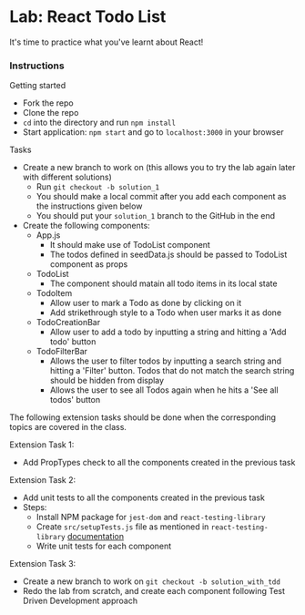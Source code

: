 # Lab: React Todo List

It's time to practice what you've learnt about React! 

### Instructions

Getting started
  - Fork the repo
  - Clone the repo
  - `cd` into the directory and run `npm install`
  - Start application: `npm start` and go to `localhost:3000` in your browser

Tasks
  - Create a new branch to work on (this allows you to try the lab again later with different solutions)
    - Run `git checkout -b solution_1`
    - You should make a local commit after you add each component as the instructions given below
    - You should put your `solution_1` branch to the GitHub in the end
  - Create the following components:
    - App.js
      - It should make use of TodoList component
      - The todos defined in seedData.js should be passed to TodoList component as props
    - TodoList
      - The component should matain all todo items in its local state
    - TodoItem
      - Allow user to mark a Todo as done by clicking on it
      - Add strikethrough style to a Todo when user marks it as done
    - TodoCreationBar
      - Allow user to add a todo by inputting a string and hitting a 'Add todo' button
    - TodoFilterBar
      - Allows the user to filter todos by inputting a search string and hitting a 'Filter' button. Todos that do not match the search string should be hidden from display
      - Allows the user to see all Todos again when he hits a 'See all todos' button

The following extension tasks should be done when the corresponding topics are covered in the class.

Extension Task 1:
  - Add PropTypes check to all the components created in the previous task

Extension Task 2:
  - Add unit tests to all the components created in the previous task
  - Steps:
    - Install NPM package for `jest-dom` and `react-testing-library`
    - Create `src/setupTests.js` file as mentioned in `react-testing-library` [documentation](https://github.com/kentcdodds/react-testing-library#global-config)
    - Write unit tests for each component

Extension Task 3:
  - Create a new branch to work on `git checkout -b solution_with_tdd`
  - Redo the lab from scratch, and create each component following Test Driven Development approach

